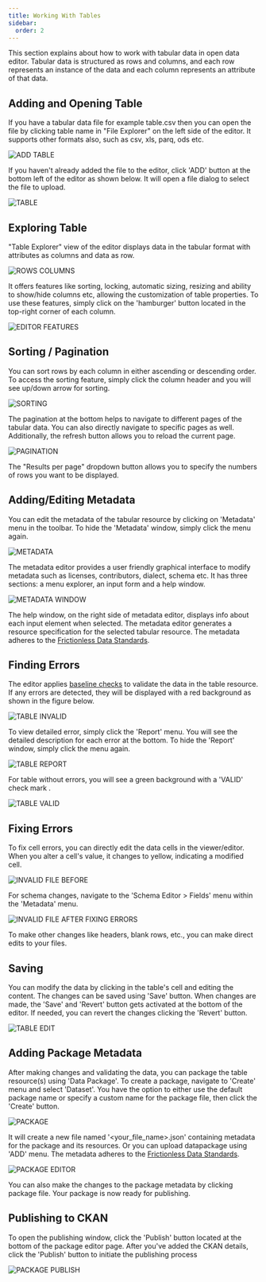 ```yaml
---
title: Working With Tables
sidebar:
  order: 2
---
```


This section explains about how to work with tabular data in open data editor. Tabular data is structured as rows and columns, and each row represents an instance of the data and each column represents an attribute of that data.

## Adding and Opening Table

If you have a tabular data file for example table.csv then you can open the file by clicking table name in "File Explorer" on the left side of the editor. It supports other formats also, such as csv, xls, parq, ods etc.

![ADD TABLE](../../../assets/table.png)

If you haven't already added the file to the editor, click 'ADD' button at the bottom left of the editor as shown below. It will open a file dialog to select the file to upload.

![TABLE](../../../assets/table-add.png)

## Exploring Table

"Table Explorer" view of the editor displays data in the tabular format with attributes as columns and data as row.

![ROWS COLUMNS](../../../assets/table-rows-columns.png)

It offers features like sorting, locking, automatic sizing, resizing and ability to show/hide columns etc, allowing the customization of table properties. To use these features, simply click on the 'hamburger' button located in the top-right corner of each column.

![EDITOR FEATURES](../../../assets/table-editor-features.png)

## Sorting / Pagination

You can sort rows by each column in either ascending or descending order. To access the sorting feature, simply click the column header and you will see up/down arrow for sorting.

![SORTING](../../../assets/table-sorting.png)

The pagination at the bottom helps to navigate to different pages of the tabular data. You can also directly navigate to specific pages as well. Additionally, the refresh button allows you to reload the current page.

![PAGINATION](../../../assets/table-pagination.png)

The "Results per page" dropdown button allows you to specify the numbers of rows you want to be displayed.

## Adding/Editing Metadata

You can edit the metadata of the tabular resource by clicking on 'Metadata' menu in the toolbar. To hide the 'Metadata' window, simply click the menu again.

![METADATA](../../../assets/table-metadata-menu.png)

The metadata editor provides a user friendly graphical interface to modify metadata such as licenses, contributors, dialect, schema etc. It has three sections: a menu explorer, an input form and a help window.

![METADATA WINDOW](../../../assets/table-metadata-window.png)

The help window, on the right side of metadata editor, displays info about each input element when selected. The metadata editor generates a resource specification for the selected tabular resource. The metadata adheres to the [Frictionless Data Standards](https://specs.frictionlessdata.io). 

## Finding Errors

The editor applies [baseline checks](https://framework.frictionlessdata.io/docs/checks/baseline.html) to validate the data in the table resource. If any errors are detected, they will be displayed with a red background as shown in the figure below.

![TABLE INVALID](../../../assets/table-invalid.png)

To view detailed error, simply click the 'Report' menu. You will see the detailed description for each error at the bottom. To hide the 'Report' window, simply click the menu again.

![TABLE REPORT](../../../assets/table-report.png)

For table without errors, you will see a green background with a 'VALID' check mark .

![TABLE VALID](../../../assets/table-valid.png)

## Fixing Errors

To fix cell errors, you can directly edit the data cells in the viewer/editor. When you alter a cell's value, it changes to yellow, indicating a modified cell.

![INVALID FILE BEFORE](../../../assets/table-invalid-before.png)

For schema changes, navigate to the 'Schema Editor > Fields' menu within the 'Metadata' menu.

![INVALID FILE AFTER FIXING ERRORS](../../../assets/table-invalid-after.png)

To make other changes like headers, blank rows, etc., you can make direct edits to your files.

## Saving

You can modify the data by clicking in the table's cell and editing the content. The changes can be saved using 'Save' button. When changes are made, the 'Save' and 'Revert' button gets activated at the bottom of the editor. If needed, you can revert the changes clicking the 'Revert' button.

![TABLE EDIT](../../../assets/table-edit.png)

## Adding Package Metadata

After making changes and validating the data, you can package the table resource(s) using 'Data Package'. To create a package, navigate to 'Create' menu and select 'Dataset'. You have the option to either use the default package name or specify a custom name for the package file, then click the 'Create' button.

![PACKAGE](../../../assets/table-package.png)

It will create a new file named '<your_file_name>.json' containing metadata for the package and its resources. Or you can upload datapackage using 'ADD' menu. The metadata adheres to the [Frictionless Data Standards](https://specs.frictionlessdata.io).

![PACKAGE EDITOR](../../../assets/table-package-editor.png)

You can also make the changes to the package metadata by clicking package file. Your package is now ready for publishing.

## Publishing to CKAN

To open the publishing window, click the 'Publish' button located at the bottom of the package editor page. After you've added the CKAN details, click the 'Publish' button to initiate the publishing process

![PACKAGE PUBLISH](../../../assets/table-package-publish.png)